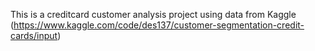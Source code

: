 This is a creditcard customer analysis project using data from Kaggle (https://www.kaggle.com/code/des137/customer-segmentation-credit-cards/input)
